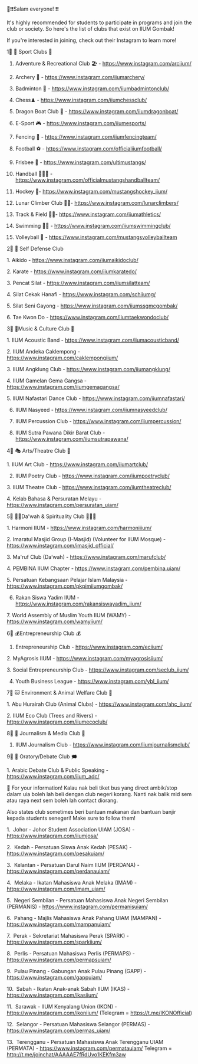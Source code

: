 📝❗️❗️Salam everyone! ❗️❗️

It's highly recommended for students to participate in programs and join the club or society. So here's the list of clubs that exist on IIUM Gombak!

If you're interested in joining, check out their Instagram to learn more!

1⃣ 🏀 Sport Clubs 🎾

1. Adventure & Recreational Club 🏖 - https://www.instagram.com/arciium/

2. Archery 🏹 - https://www.instagram.com/iiumarchery/

3. Badminton 🏸 - https://www.instagram.com/iiumbadmintonclub/

4. Chess♟ - https://www.instagram.com/iiumchessclub/

5. Dragon Boat Club 🛶 - https://www.instagram.com/iiumdragonboat/

6. E-Sport 🎮 - https://www.instagram.com/iiumesports/

7. Fencing 🤺 - https://www.instagram.com/iiumfencingteam/

8. Football ⚽️ - https://www.instagram.com/officialiiumfootball/

9. Frisbee 🥏 - https://www.instagram.com/ultimustangs/

10. Handball 🤾🏻‍♀️ - https://www.instagram.com/officialmustangshandballteam/

11. Hockey 🏑- https://www.instagram.com/mustangshockey_iium/

12. Lunar Climber Club 🧗🏻- https://www.instagram.com/lunarclimbers/

13. Track & Field 🏃🏻- https://www.instagram.com/iiumathletics/

14. Swimming 🏊🏻 - https://www.instagram.com/iiumswimmingclub/

15. Volleyball 🏐 - https://www.instagram.com/mustangsvolleyballteam 

2⃣ 🥋 Self Defense Club

1. Aikido - https://www.instagram.com/iiumaikidoclub/

2. Karate - https://www.instagram.com/iiumkaratedo/

3. Pencat Silat - https://www.instagram.com/iiumsilatteam/

4. Silat Cekak Hanafi - https://www.instagram.com/schiiumg/

5. Silat Seni Gayong - https://www.instagram.com/iiumssgmcgombak/

6. Tae Kwon Do - https://www.instagram.com/iiumtaekwondoclub/ 

3⃣ 🕺Music & Culture Club 🎻

1. IIUM Acoustic Band - https://www.instagram.com/iiumacousticband/

2. IIUM Andeka Caklempong - https://www.instagram.com/caklempongiium/

3. IIUM Angklung Club - https://www.instagram.com/iiumangklung/

4. IIUM Gamelan Gema Gangsa - https://www.instagram.com/iiumgemagangsa/

5. IIUM Nafastari Dance Club - https://www.instagram.com/iiumnafastari/

6. IIUM Nasyeed - https://www.instagram.com/iiumnasyeedclub/

7. IIUM Percussion Club - https://www.instagram.com/iiumpercussion/

8. IIUM Sutra Pawana Dikir Barat Club - https://www.instagram.com/iiumsutrapawana/

4⃣ 🎭 Arts/Theatre Club 🎨

1. IIUM Art Club - https://www.instagram.com/iiumartclub/

2. IIUM Poetry Club - https://www.instagram.com/iiumpoetryclub/

3. IIUM Theatre Club - https://www.instagram.com/iiumtheatreclub/

4. Kelab Bahasa & Persuratan Melayu - https://www.instagram.com/persuratan_uiam/ 

5⃣ 🧕🏻Da'wah & Spirituality Club 👳🏻‍♂

1. Harmoni IIUM - https://www.instagram.com/harmoniiium/

2. Imaratul Masjid Group (I-Masjid) (Volunteer for IIUM Mosque) - https://www.instagram.com/imasjid_official/

3. Ma'ruf Club (Da’wah) - https://www.instagram.com/marufclub/

4. PEMBINA IIUM Chapter - https://www.instagram.com/pembina.uiam/

5. Persatuan Kebangsaan Pelajar Islam Malaysia - https://www.instagram.com/pkpimiiumgombak/

6. Rakan Siswa Yadim IIUM - https://www.instagram.com/rakansiswayadim_iium/

7. World Assembly of Muslim Youth IIUM (WAMY) - https://www.instagram.com/wamyiium/

6⃣ 💰Entrepreneurship Club 💰

1. Entrepreneurship Club - https://www.instagram.com/eciium/

2. MyAgrosis IIUM - https://www.instagram.com/myagrosisiium/

3. Social Entrepreneurship Club - https://www.instagram.com/seclub_iium/

4. Youth Business League - https://www.instagram.com/ybl_iium/ 

7⃣ 🐱 Environment & Animal Welfare Club 🌱

1. Abu Hurairah Club (Animal Clubs) - https://www.instagram.com/ahc_iium/

2. IIUM Eco Club (Trees and Rivers) - https://www.instagram.com/iiumecoclub/

8⃣ 🎥 Journalism & Media Club 📰

1. IIUM Journalism Club - https://www.instagram.com/iiumjournalismclub/

9⃣ 💬 Oratory/Debate Club 🗯

1. Arabic Debate Club & Public Speaking - https://www.instagram.com/iium_adc/

📝 For your information! Kalau nak beli tiket bus yang direct ambik/stop dalam uia boleh lah beli dengan club negeri korang. Nanti nak balik mid sem atau raya next sem boleh lah contact diorang. 

Also states club sometimes beri bantuan makanan dan bantuan banjir kepada students senegeri! Make sure to follow them!

1.  Johor - Johor Student Association UIAM (JOSA) - https://www.instagram.com/iiumjosa/

2.  Kedah - Persatuan Siswa Anak Kedah (PESAK) - https://www.instagram.com/pesakuiam/

3.  Kelantan - Persatuan Darul Naim IIUM (PERDANA) - https://www.instagram.com/perdanauiam/

4.  Melaka - Ikatan Mahasiswa Anak Melaka (IMAM) - https://www.instagram.com/imam_uiam/

5.  Negeri Sembilan - Persatuan Mahasiswa Anak Negeri Sembilan (PERMANIS) - https://www.instagram.com/permanisuiam/

6.  Pahang - Majlis Mahasiswa Anak Pahang UIAM (MAMPAN) - https://www.instagram.com/mampanuiam/

7.  Perak - Sekretariat Mahasiswa Perak (SPARK) - https://www.instagram.com/sparkiium/

8.  Perlis - Persatuan Mahasiswa Perlis (PERMAPS) - https://www.instagram.com/permapsuiam/

9.  Pulau Pinang - Gabungan Anak Pulau Pinang (GAPP) - https://www.instagram.com/gappuiam/

10.  Sabah - Ikatan Anak-anak Sabah IIUM (IKAS) - https://www.instagram.com/ikasiium/

11.  Sarawak - IIUM Kenyalang Union (IKON) - https://www.instagram.com/ikoniium/ (Telegram = https://t.me/IKONOfficial)

12.  Selangor - Persatuan Mahasiswa Selangor (PERMAS) - https://www.instagram.com/permas_uiam/

13.  Terengganu - Persatuan Mahasiswa Anak Terengganu UIAM (PERMATA) - https://www.instagram.com/permatauiam/
Telegram = http://t.me/joinchat/AAAAAE7fRdUvo1KEKfm3aw
